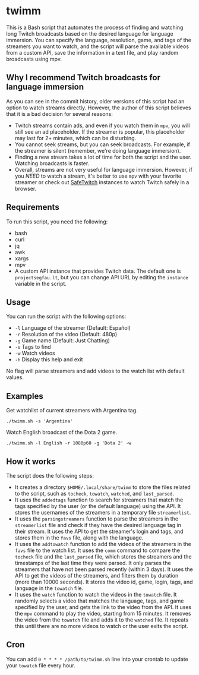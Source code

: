 # twimm

This is a Bash script that automates the process of finding and watching long
Twitch broadcasts based on the desired language for language immersion. You can
specify the language, resolution, game, and tags of the streamers you want to
watch, and the script will parse the available videos from a custom API, save
the information in a text file, and play random broadcasts using mpv.

## Why I recommend Twitch broadcasts for language immersion

As you can see in the commit history,
older versions of this script had an option to watch streams directly.
However, the author of this script believes that it is a bad decision for several reasons:

- Twitch streams contain ads,
  and even if you watch them in `mpv`,
  you will still see an ad placeholder.
  If the streamer is popular,
  this placeholder may last for 2+ minutes,
  which can be disturbing.
- You cannot seek streams, but you can seek broadcasts.
  For example, if the streamer is silent (remember, we're doing language immersion).
- Finding a new stream takes a lot of time for both the script and the user.
  Watching broadcasts is faster.
- Overall, streams are not very useful for language immersion.
  However, if you *NEED* to watch a stream,
  it's better to use `mpv` with your favorite streamer
  or check out [SafeTwitch](https://codeberg.org/SafeTwitch/safetwitch)
  instances to watch Twitch safely in a browser.

## Requirements

To run this script, you need the following:

- bash
- curl
- jq
- awk
- xargs
- mpv
- A custom API instance that provides Twitch data.
  The default one is `projectsegfau.lt`,
  but you can change API URL by editing the `instance` variable in the script.

## Usage

You can run the script with the following options:

- `-l` Language of the streamer (Default: Español)
- `-r` Resolution of the video (Default: 480p)
- `-g` Game name (Default: Just Chatting)
- `-s` Tags to find
- `-w` Watch videos
- `-h` Display this help and exit

No flag will parse streamers and add videos to the watch list with default values.

## Examples

Get watchlist of current streamers with Argentina tag.

```
./twimm.sh -s 'Argentina'
```

Watch English broadcast of the Dota 2 game.

```
./twimm.sh -l English -r 1080p60 -g 'Dota 2' -w
```

## How it works

The script does the following steps:

- It creates a directory `$HOME/.local/share/twimm` to store the files related
  to the script, such as `tocheck`, `towatch`, `watched`, and `last_parsed`.
- It uses the `addedtags` function to search for streamers that match the tags
  specified by the user (or the default language) using the API. It stores the
  usernames of the streamers in a temporary file `streamerlist`.
- It uses the `parsingstreamers` function to parse the streamers in the
  `streamerlist` file and check if they have the desired language tag in their
  stream. It uses the API to get the streamer's login and tags, and stores them
  in the `favs` file, along with the language.
- It uses the `addtowatch` function to add the videos of the streamers in the
  `favs` file to the watch list. It uses the `comm` command to compare the
  `tocheck` file and the `last_parsed` file, which stores the streamers and the
  timestamps of the last time they were parsed. It only parses the streamers
  that have not been parsed recently (within 3 days). It uses the API to get
  the videos of the streamers, and filters them by duration (more than 10000
  seconds). It stores the video id, game, login, tags, and language in the
  `towatch` file.
- It uses the `watch` function to watch the videos in the `towatch` file. It
  randomly selects a video that matches the language, tags, and game specified
  by the user, and gets the link to the video from the API. It uses the `mpv`
  command to play the video, starting from 15 minutes. It removes the video
  from the `towatch` file and adds it to the `watched` file. It repeats this
  until there are no more videos to watch or the user exits the script.

## Cron

You can add `0 * * * * /path/to/twimm.sh` line into your crontab to update your `towatch` file every hour.
